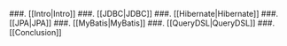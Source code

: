 ###. [[Intro|Intro]]
###. [[JDBC|JDBC]]
###. [[Hibernate|Hibernate]]
###. [[JPA|JPA]]
###. [[MyBatis|MyBatis]]
###. [[QueryDSL|QueryDSL]]
###. [[Conclusion]]